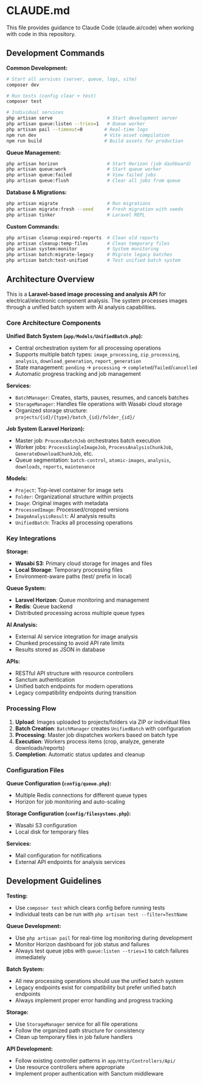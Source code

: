 # CLAUDE.md

This file provides guidance to Claude Code (claude.ai/code) when working with code in this repository.

## Development Commands

**Common Development:**
```bash
# Start all services (server, queue, logs, vite)
composer dev

# Run tests (config clear + test)
composer test

# Individual services
php artisan serve                    # Start development server
php artisan queue:listen --tries=1   # Queue worker
php artisan pail --timeout=0        # Real-time logs
npm run dev                         # Vite asset compilation
npm run build                       # Build assets for production
```

**Queue Management:**
```bash
php artisan horizon                  # Start Horizon (job dashboard)
php artisan queue:work               # Start queue worker
php artisan queue:failed             # View failed jobs
php artisan queue:flush              # Clear all jobs from queue
```

**Database & Migrations:**
```bash
php artisan migrate                  # Run migrations
php artisan migrate:fresh --seed     # Fresh migration with seeds
php artisan tinker                   # Laravel REPL
```

**Custom Commands:**
```bash
php artisan cleanup:expired-reports  # Clean old reports
php artisan cleanup:temp-files       # Clean temporary files
php artisan system:monitor           # System monitoring
php artisan batch:migrate-legacy     # Migrate legacy batches
php artisan batch:test-unified       # Test unified batch system
```

## Architecture Overview

This is a **Laravel-based image processing and analysis API** for electrical/electronic component analysis. The system processes images through a unified batch system with AI analysis capabilities.

### Core Architecture Components

**Unified Batch System (`app/Models/UnifiedBatch.php`):**
- Central orchestration system for all processing operations
- Supports multiple batch types: `image_processing`, `zip_processing`, `analysis`, `download_generation`, `report_generation`
- State management: `pending` → `processing` → `completed`/`failed`/`cancelled`
- Automatic progress tracking and job management

**Services:**
- `BatchManager`: Creates, starts, pauses, resumes, and cancels batches
- `StorageManager`: Handles file operations with Wasabi cloud storage
- Organized storage structure: `projects/{id}/{type}/batch_{id}/folder_{id}/`

**Job System (Laravel Horizon):**
- Master job: `ProcessBatchJob` orchestrates batch execution
- Worker jobs: `ProcessSingleImageJob`, `ProcessAnalysisChunkJob`, `GenerateDownloadChunkJob`, etc.
- Queue segmentation: `batch-control`, `atomic-images`, `analysis`, `downloads`, `reports`, `maintenance`

**Models:**
- `Project`: Top-level container for image sets
- `Folder`: Organizational structure within projects  
- `Image`: Original images with metadata
- `ProcessedImage`: Processed/cropped versions
- `ImageAnalysisResult`: AI analysis results
- `UnifiedBatch`: Tracks all processing operations

### Key Integrations

**Storage:**
- **Wasabi S3**: Primary cloud storage for images and files
- **Local Storage**: Temporary processing files
- Environment-aware paths (test/ prefix in local)

**Queue System:**
- **Laravel Horizon**: Queue monitoring and management
- **Redis**: Queue backend
- Distributed processing across multiple queue types

**AI Analysis:**
- External AI service integration for image analysis
- Chunked processing to avoid API rate limits
- Results stored as JSON in database

**APIs:**
- RESTful API structure with resource controllers
- Sanctum authentication
- Unified batch endpoints for modern operations
- Legacy compatibility endpoints during transition

### Processing Flow

1. **Upload**: Images uploaded to projects/folders via ZIP or individual files
2. **Batch Creation**: `BatchManager` creates `UnifiedBatch` with configuration
3. **Processing**: Master job dispatches workers based on batch type
4. **Execution**: Workers process items (crop, analyze, generate downloads/reports)
5. **Completion**: Automatic status updates and cleanup

### Configuration Files

**Queue Configuration (`config/queue.php`):**
- Multiple Redis connections for different queue types
- Horizon for job monitoring and auto-scaling

**Storage Configuration (`config/filesystems.php`):**
- Wasabi S3 configuration
- Local disk for temporary files

**Services:**
- Mail configuration for notifications
- External API endpoints for analysis services

## Development Guidelines

**Testing:**
- Use `composer test` which clears config before running tests
- Individual tests can be run with `php artisan test --filter=TestName`

**Queue Development:**
- Use `php artisan pail` for real-time log monitoring during development
- Monitor Horizon dashboard for job status and failures
- Always test queue jobs with `queue:listen --tries=1` to catch failures immediately

**Batch System:**
- All new processing operations should use the unified batch system
- Legacy endpoints exist for compatibility but prefer unified batch endpoints
- Always implement proper error handling and progress tracking

**Storage:**
- Use `StorageManager` service for all file operations
- Follow the organized path structure for consistency
- Clean up temporary files in job failure handlers

**API Development:**
- Follow existing controller patterns in `app/Http/Controllers/Api/`
- Use resource controllers where appropriate
- Implement proper authentication with Sanctum middleware